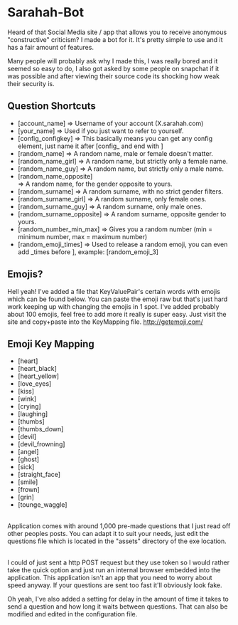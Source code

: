 # Sarahah-Bot
Heard of that Social Media site / app that allows you to receive anonymous "constructive" criticism? I made a bot for it. It's pretty simple to use and it has a fair amount of features. 

Many people will probably ask why I made this, I was really bored and it seemed so easy to do, I also got asked by some people on snapchat if it was possible and after viewing their source code its shocking how weak their security is.

## Question Shortcuts
* [account_name] => Username of your account (X.sarahah.com)
* [your_name] => Used if you just want to refer to yourself.
* [config_configkey] => This basically means you can get any config element, just name it after [config_ and end with ]
* [random_name] => A random name, male or female doesn't matter.<br>
* [random_name_girl] => A random name, but strictly only a female name.
* [random_name_guy] => A random name, but strictly only a male name.
* [random_name_opposite]<br> => A random name, for the gender opposite to yours.
* [random_surname] => A random surname, with no strict gender filters.
* [random_surname_girl] => A random surname, only female ones.
* [random_surname_guy] => A random surname, only male ones.
* [random_surname_opposite] => A random surname, opposite gender to yours.
* [random_number_min_max] => Gives you a random number (min = minimum number, max = maximum number)
* [random_emoji_times] => Used to release a random emoji, you can even add _times before ], example: [random_emoji_3]

## Emojis?
Hell yeah! I've added a file that KeyValuePair's certain words with emojis which can be found below. You can paste the emoji raw but that's just hard work keeping up with changing the emojis in 1 spot. I've added probably about 100 emojis, feel free to add more it really is super easy. Just visit the site and copy+paste into the KeyMapping file. http://getemoji.com/

## Emoji Key Mapping 
* [heart]
* [heart_black]
* [heart_yellow]
* [love_eyes]
* [kiss]
* [wink]
* [crying]
* [laughing]
* [thumbs]
* [thumbs_down]
* [devil]
* [devil_frowning]
* [angel]
* [ghost]
* [sick]
* [straight_face]
* [smile]
* [frown]
* [grin]
* [tounge_waggle]
<br>
Application comes with around 1,000 pre-made questions that I just read off other peoples posts. You can adapt it to suit your needs, just edit the questions file which is located in the "assets" directory of the exe location.<br><br>

I could of just sent a http POST request but they use token so I would rather take the quick option and just run an internal browser embedded into the application. This application isn't an app that you need to worry about speed anyway. If your questions are sent too fast it'll obviously look fake.<br>

Oh yeah, I've also added a setting for delay in the amount of time it takes to send a question and how long it waits between questions. That can also be modified and edited in the configuration file.
